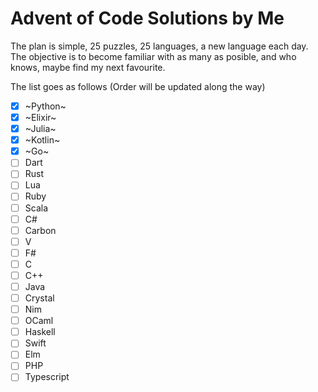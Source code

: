 # Advent of Code Solutions by Me

The plan is simple, 25 puzzles, 25 languages, a new language each day. The objective is to become familiar with as many as posible, and who knows, maybe find my next favourite.

The list goes as follows (Order will be updated along the way)

- [x] ~Python~
- [x] ~Elixir~
- [x] ~Julia~
- [x] ~Kotlin~
- [x] ~Go~
- [ ] Dart
- [ ] Rust
- [ ] Lua
- [ ] Ruby
- [ ] Scala
- [ ] C#
- [ ] Carbon
- [ ] V
- [ ] F#
- [ ] C
- [ ] C++
- [ ] Java
- [ ] Crystal
- [ ] Nim
- [ ] OCaml
- [ ] Haskell
- [ ] Swift
- [ ] Elm
- [ ] PHP
- [ ] Typescript
